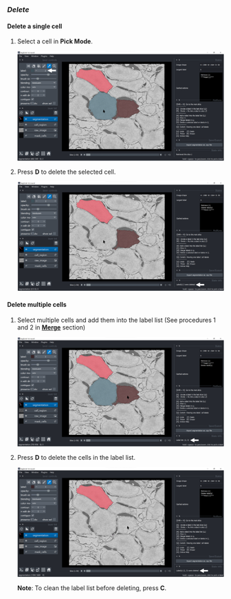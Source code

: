 ### *Delete*

#### Delete a single cell
1. Select a cell in **Pick Mode**. 
   
    ![select](./pictures/delete_single_1_annotation.png)

2. Press **D** to delete the selected cell.
   
    ![delete](./pictures/delete_single_2_annotation.png)

#### Delete multiple cells
1. Select multiple cells and add them into the label list (See procedures 1 and 2 in [**Merge**](./merge.md) section)

    ![select](./pictures/delete_double_1_annotation.png)

2. Press **D** to delete the cells in the label list.
   
    ![delete_cells](./pictures/delete_double_2_annotation.png)

   **Note**: To clean the label list before deleting, press **C**.
